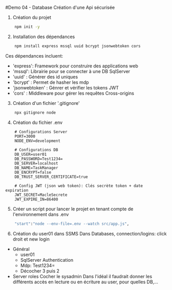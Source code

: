 #Demo 04 - Database
Création d'une Api sécurisée

1. Création du projet

```bash
    npm init -y

```

2. Installation des dépendances

```bash
    npm install express mssql uuid bcrypt jsonwebtoken cors

```

Ces dépendances incluent:
- 'express': Framework pour construire des applications web
- 'mssql': Librairie pour se connecter à une DB SqlServer
- 'uuid' : Générer des id uniques
- 'bcrypt' : Permet de hasher les mdp
- 'jsonwebtoken' : Génrer et vérifier les tokens JWT
- 'cors' : Middleware pour gérer les requêtes Cross-origins

3. Création d'un fichier '.gitignore'

```bash
    npx gitignore node

```

4. Création du fichier .env

```
    # Configurations Server
    PORT=3000 
    NODE_ENV=development 

    # Configurations DB
    DB_USER=user01
    DB_PASSWORD=Test1234=
    DB_SERVER=localhost 
    DB_NAME=TaskManager 
    DB_ENCRYPT=false 
    DB_TRUST_SERVER_CERTIFICATE=true 

    # Config JWT (json web token): Clés secrète token + date expiration
    JWT_SECRET=MacleSecrete 
    JWT_EXPIRE_IN=86400 
```

5. Créer un script pour lancer le projet en tenant compte de l'environnement dans .env

```bash
    "start":"node --env-file=.env --watch src/app.js",
```

6. Création du user01 dans SSMS
Dans Databases, connection/logins: click droit et new login
- Général
    - user01
    - SqlServer Authentication
    - Mdp: Test1234=
    - Décocher 3 puis 2
- Server roles
    Cocher le sysadmin
Dans l'idéal il faudrait donner les différents accès en lecture ou en écriture au user, pour quelles DB,...

